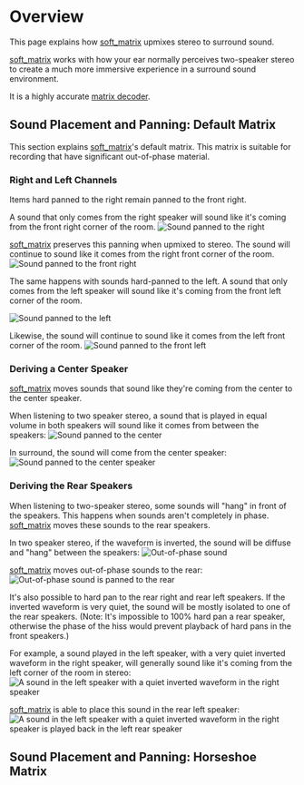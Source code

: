# Overview

This page explains how [soft_matrix](/) upmixes stereo to surround sound.

[soft_matrix](/) works with how your ear normally perceives two-speaker stereo to create a much more immersive experience in a surround sound environment.

It is a highly accurate [matrix decoder](https://en.wikipedia.org/wiki/Matrix_decoder).

## Sound Placement and Panning: Default Matrix

This section explains [soft_matrix](/)'s default matrix. This matrix is suitable for recording that have significant out-of-phase material.

### Right and Left Channels

Items hard panned to the right remain panned to the front right.

A sound that only comes from the right speaker will sound like it's coming from the front right corner of the room.
![Sound panned to the right](<How it works/Stereo - Right.png>)

[soft_matrix](/) preserves this panning when upmixed to stereo. The sound will continue to sound like it comes from the right front corner of the room.
![Sound panned to the front right](<How it works/Surround - Right.png>)

The same happens with sounds hard-panned to the left. A sound that only comes from the left speaker will sound like it's coming from the front left corner of the room.

![Sound panned to the left](<How it works/Stereo - Left.png>)

Likewise, the sound will continue to sound like it comes from the left front corner of the room.
![Sound panned to the front left](<How it works/Surround - Left.png>)

### Deriving a Center Speaker

[soft_matrix](/) moves sounds that sound like they're coming from the center to the center speaker.

When listening to two speaker stereo, a sound that is played in equal volume in both speakers will sound like it comes from between the speakers:
![Sound panned to the center](<How it works/Stereo - Front Center.png>)

In surround, the sound will come from the center speaker:
![Sound panned to the center speaker](<How it works/Surround - Front Center.png>)

### Deriving the Rear Speakers

When listening to two-speaker stereo, some sounds will "hang" in front of the speakers. This happens when sounds aren't completely in phase. [soft_matrix](/) moves these sounds to the rear speakers.

In two speaker stereo, if the waveform is inverted, the sound will be diffuse and "hang" between the speakers:
![Out-of-phase sound](<How it works/Stereo - Rear Center.png>)

[soft_matrix](/) moves out-of-phase sounds to the rear:
![Out-of-phase sound is panned to the rear](<How it works/Surround - Rear Center.png>)

It's also possible to hard pan to the rear right and rear left speakers. If the inverted waveform is very quiet, the sound will be mostly isolated to one of the rear speakers. (Note: It's impossible to 100% hard pan a rear speaker, otherwise the phase of the hiss would prevent playback of hard pans in the front speakers.)

For example, a sound played in the left speaker, with a very quiet inverted waveform in the right speaker, will generally sound like it's coming from the left corner of the room in stereo:
![A sound in the left speaker with a quiet inverted waveform in the right speaker](<How it works/Stereo - Rear Side.png>)

[soft_matrix](/) is able to place this sound in the rear left speaker:
![A sound in the left speaker with a quiet inverted waveform in the right speaker is played back in the left rear speaker](<How it works/Surround - Rear Side.png>)

## Sound Placement and Panning: Horseshoe Matrix
